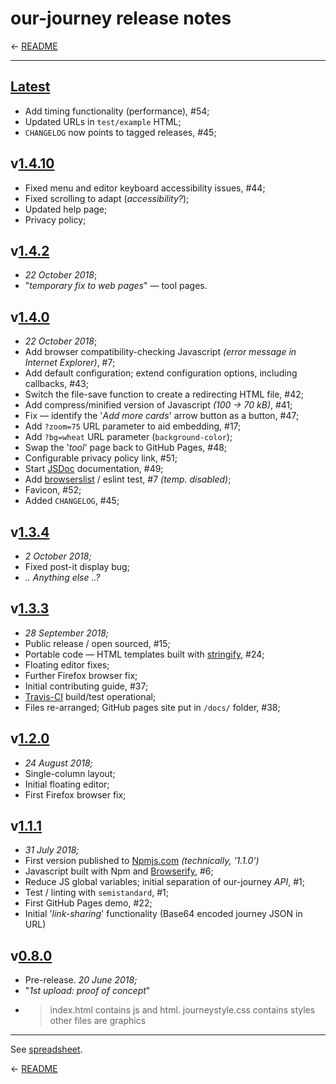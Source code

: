 
# our-journey release notes

← [README][]

---

## [Latest][]

 * Add timing functionality (performance), #54;
 * Updated URLs in `test/example` HTML;
 * `CHANGELOG` now points to tagged releases, #45;

## v[1.4.10][]

 * Fixed menu and editor keyboard accessibility issues, #44;
 * Fixed scrolling to adapt (_accessibility?_);
 * Updated help page;
 * Privacy policy;

## v[1.4.2][]

 * _22 October 2018_;
 * "_temporary fix to web pages_" — tool pages.

## v[1.4.0][]

 * _22 October 2018_;
 * Add browser compatibility-checking Javascript _(error message in Internet Explorer)_, #7;
 * Add default configuration; extend configuration options, including callbacks, #43;
 * Switch the file-save function to create a redirecting HTML file, #42;
 * Add compress/minified version of Javascript _(100 → 70 kB)_, #41;
 * Fix — identify the '_Add more cards_' arrow button as a button, #47;
 * Add `?zoom=75` URL parameter to aid embedding, #17;
 * Add `?bg=wheat` URL parameter (`background-color`);
 * Swap the '_tool_' page back to GitHub Pages, #48;
 * Configurable privacy policy link, #51;
 * Start [JSDoc][] documentation, #49;
 * Add [browserslist][] / eslint test, #7 _(temp. disabled)_;
 * Favicon, #52;
 * Added `CHANGELOG`, #45;

## v[1.3.4][]

 * _2 October 2018;_
 * Fixed post-it display bug;
 * _.. Anything else ..?_

## v[1.3.3][]

 * _28 September 2018;_
 * Public release / open sourced, #15;
 * Portable code — HTML templates built with [stringify][], #24;
 * Floating editor fixes;
 * Further Firefox browser fix;
 * Initial contributing guide, #37;
 * [Travis-CI][] build/test operational;
 * Files re-arranged; GitHub pages site put in `/docs/` folder, #38;

## v[1.2.0][]

 * _24 August 2018;_
 * Single-column layout;
 * Initial floating editor;
 * First Firefox browser fix;

## v[1.1.1][]

 * _31 July 2018;_
 * First version published to [Npmjs.com][] _(technically, '1.1.0')_
 * Javascript built with Npm and [Browserify][], #6;
 * Reduce JS global variables; initial separation of our-journey _API_, #1;
 * Test / linting with `semistandard`, #1;
 * First GitHub Pages demo, #22;
 * Initial '_link-sharing_' functionality (Base64 encoded journey JSON in URL)

## v[0.8.0][]

 * Pre-release. _20 June 2018;_
 * "_1st upload: proof of concept_"
 * > index.html contains js and html. journeystyle.css contains styles other files are graphics

---

See [spreadsheet][gdoc].

← [README][]

[gdoc]: https://docs.google.com/spreadsheets/d/13pR4eFvzttsrsqdf4FEPa0hCbMNuTYNrJJl46pxyumw/#gid=0 "Spreadsheet — 'our-journey npm-view git-tag'"

[0.8.0]: https://github.com/IET-OU/our-journey/releases/tag/0.8.0 "1st upload. 2018-06-20 (78bc695)"
[1.1.0]:  https://github.com/IET-OU/our-journey/commits "(URL incomplete) 1st published to Npmjs.com. 2018-07-31"
[1.1.1]: https://github.com/IET-OU/our-journey/releases/tag/1.1.1 "2018-07-31 (5a25861)"
[1.1.11]: https://github.com/IET-OU/our-journey/commit/1e87e7493469122e "2018-08-17 (1e87e74)"
[1.2.0]: https://github.com/IET-OU/our-journey/releases/tag/1.2.0 "2018-08-24 (c753c30)"
[1.3.3]: https://github.com/IET-OU/our-journey/releases/tag/1.3.3 "Open sourced. 2018-09-28 (9fa2575)"
[1.3.4]: https://github.com/IET-OU/our-journey/releases/tag/1.3.4 "2018-10-02 (a64ab73)"
[1.4.0]: https://github.com/IET-OU/our-journey/releases/tag/1.4.0 "22nd October 2018 (eba90c1)"
[1.4.2]: https://github.com/IET-OU/our-journey/releases/tag/1.4.2 "22 October (4a48769)"
[1.4.7]:  https://github.com/IET-OU/our-journey/commit/97f197a37884408fb "25 October (97f197a)"
[1.4.10]: https://github.com/IET-OU/our-journey/commit/6b32aeebdd8f3ce3a "25 October (6b32aee)"

[latest]: https://github.com/IET-OU/our-journey/commits "Currently unreleased commits"
[changelog]: https://github.com/IET-OU/our-journey/blob/master/docs/CHANGELOG.md
[readme]: https://github.com/IET-OU/our-journey#readme
[gh]: https://iet-ou.github.io/our-journey/
[unpkg]: https://unpkg.com/our-journey/ "unpkg is a fast, global content delivery (CDN) network for everything on npm."
[npmjs.com]: https://npmjs.com/package/our-journey "our-journey on Npmjs.com"
[browserify]: http://browserify.org/
  "Browserify lets you require('modules') in the browser by bundling up all of your dependencies."
[stringify]: https://npmjs.com/package/stringify
  "Browserify plugin to require() text / HTML files ... inside your client-side JavaScript."
[browserslist]: https://browsersl.ist/?q=last+1+version%2C+%3E+1%25%2C+not+dead%2C+not+ie+%3C+99
  "A page to display compatible browsers from a browserslist string."
[travis-ci]: https://travis-ci.org/IET-OU/our-journey
[jsdoc]: http://usejsdoc.org/

[End]: //.
